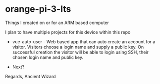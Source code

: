 # orange-pi-3-lts
Things I created on or for an ARM based computer

I plan to have multiple projects for this device within this repo

 * vue-auto-user   - Web based app that can auto create an account for a visitor.
                     Visitors choose a login name and supply a public key.
                     On successful creation the visitor will be able to login
                     using SSH, their chosen login name and public key.

 * Next?

Regards,
Ancient Wizard
